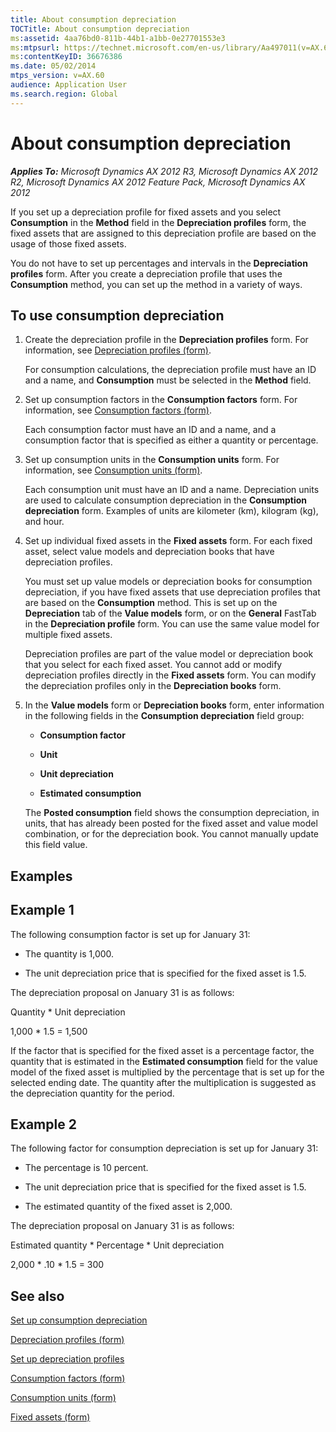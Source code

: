 ```yaml
---
title: About consumption depreciation
TOCTitle: About consumption depreciation
ms:assetid: 4aa76bd0-811b-44b1-a1bb-0e27701553e3
ms:mtpsurl: https://technet.microsoft.com/en-us/library/Aa497011(v=AX.60)
ms:contentKeyID: 36676386
ms.date: 05/02/2014
mtps_version: v=AX.60
audience: Application User
ms.search.region: Global
---
```


# About consumption depreciation 


_**Applies To:** Microsoft Dynamics AX 2012 R3, Microsoft Dynamics AX 2012 R2, Microsoft Dynamics AX 2012 Feature Pack, Microsoft Dynamics AX 2012_

If you set up a depreciation profile for fixed assets and you select **Consumption** in the **Method** field in the **Depreciation profiles** form, the fixed assets that are assigned to this depreciation profile are based on the usage of those fixed assets.

You do not have to set up percentages and intervals in the **Depreciation profiles** form. After you create a depreciation profile that uses the **Consumption** method, you can set up the method in a variety of ways.

## To use consumption depreciation

1.  Create the depreciation profile in the **Depreciation profiles** form. For information, see [Depreciation profiles (form)](https://technet.microsoft.com/en-us/library/aa549887\(v=ax.60\)).
    
    For consumption calculations, the depreciation profile must have an ID and a name, and **Consumption** must be selected in the **Method** field.

2.  Set up consumption factors in the **Consumption factors** form. For information, see [Consumption factors (form)](https://technet.microsoft.com/en-us/library/aa571869\(v=ax.60\)).
    
    Each consumption factor must have an ID and a name, and a consumption factor that is specified as either a quantity or percentage.

3.  Set up consumption units in the **Consumption units** form. For information, see [Consumption units (form)](https://technet.microsoft.com/en-us/library/aa576472\(v=ax.60\)).
    
    Each consumption unit must have an ID and a name. Depreciation units are used to calculate consumption depreciation in the **Consumption depreciation** form. Examples of units are kilometer (km), kilogram (kg), and hour.

4.  Set up individual fixed assets in the **Fixed assets** form. For each fixed asset, select value models and depreciation books that have depreciation profiles.
    
    You must set up value models or depreciation books for consumption depreciation, if you have fixed assets that use depreciation profiles that are based on the **Consumption** method. This is set up on the **Depreciation** tab of the **Value models** form, or on the **General** FastTab in the **Depreciation profile** form. You can use the same value model for multiple fixed assets.
    
    Depreciation profiles are part of the value model or depreciation book that you select for each fixed asset. You cannot add or modify depreciation profiles directly in the **Fixed assets** form. You can modify the depreciation profiles only in the **Depreciation books** form.

5.  In the **Value models** form or **Depreciation books** form, enter information in the following fields in the **Consumption depreciation** field group:
    
      - **Consumption factor**
    
      - **Unit**
    
      - **Unit depreciation**
    
      - **Estimated consumption**
    
    The **Posted consumption** field shows the consumption depreciation, in units, that has already been posted for the fixed asset and value model combination, or for the depreciation book. You cannot manually update this field value.

## Examples

## Example 1

The following consumption factor is set up for January 31:

  - The quantity is 1,000.

  - The unit depreciation price that is specified for the fixed asset is 1.5.

The depreciation proposal on January 31 is as follows:

Quantity \* Unit depreciation

1,000 \* 1.5 = 1,500

If the factor that is specified for the fixed asset is a percentage factor, the quantity that is estimated in the **Estimated consumption** field for the value model of the fixed asset is multiplied by the percentage that is set up for the selected ending date. The quantity after the multiplication is suggested as the depreciation quantity for the period.

## Example 2

The following factor for consumption depreciation is set up for January 31:

  - The percentage is 10 percent.

  - The unit depreciation price that is specified for the fixed asset is 1.5.

  - The estimated quantity of the fixed asset is 2,000.

The depreciation proposal on January 31 is as follows:

Estimated quantity \* Percentage \* Unit depreciation

2,000 \* .10 \* 1.5 = 300

## See also

[Set up consumption depreciation](set-up-consumption-depreciation.md)

[Depreciation profiles (form)](https://technet.microsoft.com/en-us/library/aa549887\(v=ax.60\))

[Set up depreciation profiles](set-up-depreciation-profiles.md)

[Consumption factors (form)](https://technet.microsoft.com/en-us/library/aa571869\(v=ax.60\))

[Consumption units (form)](https://technet.microsoft.com/en-us/library/aa576472\(v=ax.60\))

[Fixed assets (form)](https://technet.microsoft.com/en-us/library/aa620341\(v=ax.60\))

  



